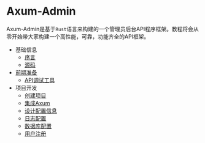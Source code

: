 # Axum-Admin

Axum-Admin是基于`Rust`语言来构建的一个管理员后台API程序框架。教程将会从零开始带大家构建一个高性能，可靠，功能齐全的API框架。



- 基础信息
  - [序言](src/chapter_01/chapter_1_1.md)
  - [源码](src/chapter_01/code.md)
- [前期准备](src/chapter_02/chapter_2_1.md)  
  - [API调试工具](src/chapter_02/chapter_2_1.md)
- 项目开发
  - [创建项目](src/chapter_03/create_project.md)
  - [集成Axum](src/chapter_03/add_axum.md)
  - [设计配置信息](src/chapter_03/config.md)
  - [日志配置](src/chapter_03/log.md)
  - [数据库配置](src/chapter_04/database.md)
  - [用户注册](src/chapter_04/user_register.md)
